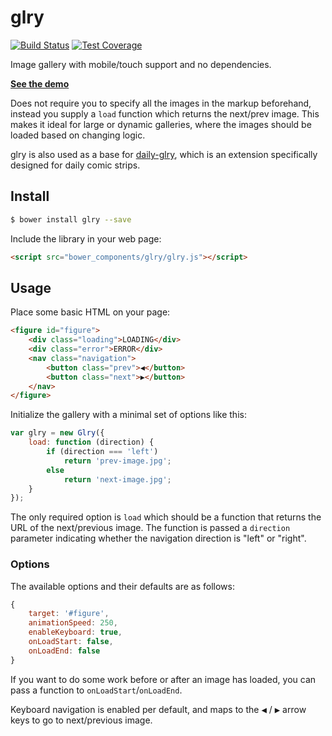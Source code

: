 # glry

[![Build Status][travis-image]][travis-url]
[![Test Coverage][coveralls-image]][coveralls-url]

Image gallery with mobile/touch support and no dependencies.

__[See the demo](http://rawgit.com/omichelsen/glry/master/demo/index.html)__

Does not require you to specify all the images in the markup beforehand, instead you supply a `load` function which returns the next/prev image. This makes it ideal for large or dynamic galleries, where the images should be loaded based on changing logic.

glry is also used as a base for [daily-glry](https://github.com/omichelsen/daily-glry.git), which is an extension specifically designed for daily comic strips.

## Install

```bash
$ bower install glry --save
```

Include the library in your web page:

```html
<script src="bower_components/glry/glry.js"></script>
```

## Usage

Place some basic HTML on your page:

```html
<figure id="figure">
    <div class="loading">LOADING</div>
    <div class="error">ERROR</div>
    <nav class="navigation">
        <button class="prev">◀</button>
        <button class="next">▶</button>
    </nav>
</figure>
```

Initialize the gallery with a minimal set of options like this:

```js
var glry = new Glry({
    load: function (direction) {
        if (direction === 'left')
            return 'prev-image.jpg';
        else
            return 'next-image.jpg';
    }
});
```

The only required option is `load` which should be a function that returns the URL of the next/previous image. The function is passed a `direction` parameter indicating whether the navigation direction is "left" or "right".

### Options

The available options and their defaults are as follows:

```js
{
    target: '#figure',
    animationSpeed: 250,
    enableKeyboard: true,
    onLoadStart: false,
    onLoadEnd: false
}
```

If you want to do some work before or after an image has loaded, you can pass a function to `onLoadStart`/`onLoadEnd`.

Keyboard navigation is enabled per default, and maps to the <kbd>◀</kbd> / <kbd>▶</kbd> arrow keys to go to next/previous image.

[travis-image]: https://img.shields.io/travis/omichelsen/glry/master.svg
[travis-url]: https://travis-ci.org/omichelsen/glry
[coveralls-image]: https://img.shields.io/coveralls/omichelsen/glry/master.svg
[coveralls-url]: https://coveralls.io/r/omichelsen/glry?branch=master